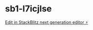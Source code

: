 # sb1-l7icjlse

[Edit in StackBlitz next generation editor ⚡️](https://stackblitz.com/~/github.com/Asiyasagir/sb1-l7icjlse)